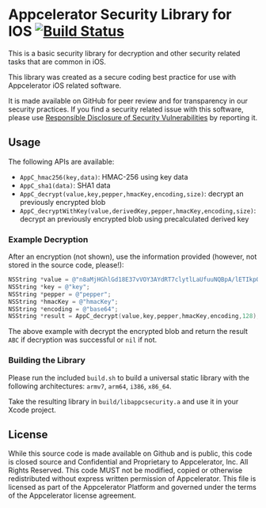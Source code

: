 # Appcelerator Security Library for IOS [![Build Status](https://travis-ci.org/appcelerator/appc-security.svg?branch=master)](https://travis-ci.org/appcelerator/appc-security)

This is a basic security library for decryption and other security related tasks that are common in iOS.

This library was created as a secure coding best practice for use with Appcelerator iOS related software.

It is made available on GitHub for peer review and for transparency in our security practices.  If you find a security related issue with this software, please use [Responsible Disclosure of Security Vulnerabilities](http://www.appcelerator.com/privacy/responsible-disclosure-of-security-vulnerabilities/) by reporting it.

## Usage

The following APIs are available:

- `AppC_hmac256(key,data)`: HMAC-256 using key data
- `AppC_sha1(data)`: SHA1 data
- `AppC_decrypt(value,key,pepper,hmacKey,encoding,size)`: decrypt an previously encrypted blob
- `AppC_decryptWithKey(value,derivedKey,pepper,hmacKey,encoding,size)`: decrypt an previously encrypted blob using precalculated derived key

### Example Decryption

After an encryption (not shown), use the information provided (however, not stored in the source code, please!):

```objective-c
NSString *value = @"n8aMjHGhlGd18E37vVOY3AYdRT7clytlLaUfuuNQBpA/lETIkpQ2ikkSRcpp111LbLZ6c3A4FCcAimr5iGa3Z4035gAJohB8zugVxDoxE9JQMTwFQP0aDDUzn15H18ytDGwxzgtxMdaTNdJrykw9CrRrdPVrguksPvS+rB32DOXUtf0b+CiwR7048fzxbtXTucHDP1+zmheIy0WXtYCFdfwLpTN2fDxn+GIYwRzljCslG8+9YOeiYgaPo854f9hUCSSGPtg08OLTQsipZw3O6ixUwmdQyyxm/w8rpr5y2I1Te9ocxcOZpXpZ7j2UaZvgvI6DcvG2wLsuYPYB9XSiWO+LCCRTMIR2SQOTACaXQS++wJGUPIpmfFHaA5uJvmbUzeqSBw3Kf8gyDLuffor32Y0PrA7sl/Lb0GkJlStwfrw=";
NSString *key = @"key";
NSString *pepper = @"pepper";
NSString *hmacKey = @"hmacKey";
NSString *encoding = @"base64";
NSString *result = AppC_decrypt(value,key,pepper,hmacKey,encoding,128);
```

The above example with decrypt the encrypted blob and return the result `ABC` if decryption was successful or `nil` if not.

### Building the Library

Please run the included `build.sh` to build a universal static library with the following architectures: `armv7`, `arm64`, `i386`, `x86_64`.

Take the resulting library in `build/libappcsecurity.a` and use it in your Xcode project.

## License

While this source code is made available on Github and is public, this code is closed source and Confidential and Proprietary to Appcelerator, Inc. All Rights Reserved.  This code MUST not be modified, copied or otherwise redistributed without express written permission of Appcelerator. This file is licensed as part of the Appcelerator Platform and governed under the terms of the Appcelerator license agreement.
